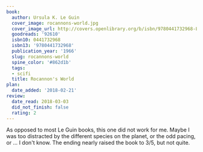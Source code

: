 ```yaml
---
book:
  author: Ursula K. Le Guin
  cover_image: rocannons-world.jpg
  cover_image_url: http://covers.openlibrary.org/b/isbn/9780441732968-L.jpg
  goodreads: '92610'
  isbn10: 0441732968
  isbn13: '9780441732968'
  publication_year: '1966'
  slug: rocannons-world
  spine_color: '#862d1b'
  tags:
  - scifi
  title: Rocannon's World
plan:
  date_added: '2018-02-21'
review:
  date_read: 2018-03-03
  did_not_finish: false
  rating: 2
---
```


As opposed to most Le Guin books, this one did not work for me. Maybe I was too distracted by the different species on the planet, or the odd pacing, or … I don't know. The ending nearly raised the book to 3/5, but not quite.
